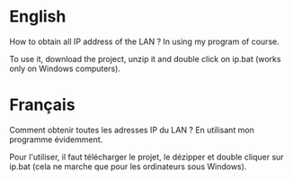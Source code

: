 # English
How to obtain all IP address of the LAN ? In using my program of course.

To use it, download the project, unzip it and double click on ip.bat (works only on Windows computers).

# Français
Comment obtenir toutes les adresses IP du LAN ? En utilisant mon programme évidemment.

Pour l'utiliser, il faut télécharger le projet, le dézipper et double cliquer sur ip.bat (cela ne marche que pour les ordinateurs sous Windows).
